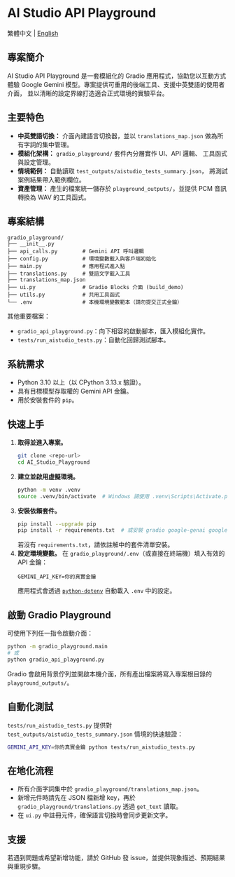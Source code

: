 # AI Studio API Playground

繁體中文 | [English](README.md)

## 專案簡介
AI Studio API Playground 是一套模組化的 Gradio 應用程式，協助您以互動方式
體驗 Google Gemini 模型。專案提供可重用的後端工具、支援中英雙語的使用者介面，
並以清晰的設定界線打造適合正式環境的實驗平台。

## 主要特色
- **中英雙語切換：** 介面內建語言切換器，並以 `translations_map.json`
  做為所有字詞的集中管理。
- **模組化架構：** `gradio_playground/` 套件內分層實作 UI、API 邏輯、
  工具函式與設定管理。
- **情境範例：** 自動讀取 `test_outputs/aistudio_tests_summary.json`，
  將測試案例結果帶入範例欄位。
- **資產管理：** 產生的檔案統一儲存於 `playground_outputs/`，並提供 PCM
  音訊轉換為 WAV 的工具函式。

## 專案結構
```
gradio_playground/
├── __init__.py
├── api_calls.py        # Gemini API 呼叫邏輯
├── config.py           # 環境變數載入與客戶端初始化
├── main.py             # 應用程式進入點
├── translations.py     # 雙語文字載入工具
├── translations_map.json
├── ui.py               # Gradio Blocks 介面 (build_demo)
├── utils.py            # 共用工具函式
└── .env                # 本機環境變數範本（請勿提交正式金鑰）
```
其他重要檔案：
- `gradio_api_playground.py`：向下相容的啟動腳本，匯入模組化實作。
- `tests/run_aistudio_tests.py`：自動化回歸測試腳本。

## 系統需求
- Python 3.10 以上（以 CPython 3.13.x 驗證）。
- 具有目標模型存取權的 Gemini API 金鑰。
- 用於安裝套件的 `pip`。

## 快速上手
1. **取得並進入專案。**
   ```bash
   git clone <repo-url>
   cd AI_Studio_Playground
   ```
2. **建立並啟用虛擬環境。**
   ```bash
   python -m venv .venv
   source .venv/bin/activate  # Windows 請使用 .venv\Scripts\Activate.ps1
   ```
3. **安裝依賴套件。**
   ```bash
   pip install --upgrade pip
   pip install -r requirements.txt  # 或安裝 gradio google-genai google-auth python-dotenv
   ```
   若沒有 `requirements.txt`，請依註解中的套件清單安裝。
4. **設定環境變數。**
   在 `gradio_playground/.env`（或直接在終端機）填入有效的 API 金鑰：
   ```env
   GEMINI_API_KEY=你的真實金鑰
   ```
   應用程式會透過 [`python-dotenv`](https://pypi.org/project/python-dotenv/)
   自動載入 `.env` 中的設定。

## 啟動 Gradio Playground
可使用下列任一指令啟動介面：
```bash
python -m gradio_playground.main
# 或
python gradio_api_playground.py
```
Gradio 會啟用背景佇列並開啟本機介面，所有產出檔案將寫入專案根目錄的
`playground_outputs/`。

## 自動化測試
`tests/run_aistudio_tests.py` 提供對 `test_outputs/aistudio_tests_summary.json`
情境的快速驗證：
```bash
GEMINI_API_KEY=你的真實金鑰 python tests/run_aistudio_tests.py
```

## 在地化流程
- 所有介面字詞集中於 `gradio_playground/translations_map.json`。
- 新增元件時請先在 JSON 檔新增 key，再於 `gradio_playground/translations.py`
  透過 `get_text` 讀取。
- 在 `ui.py` 中註冊元件，確保語言切換時會同步更新文字。

## 支援
若遇到問題或希望新增功能，請於 GitHub 發 issue，並提供現象描述、預期結果
與重現步驟。
